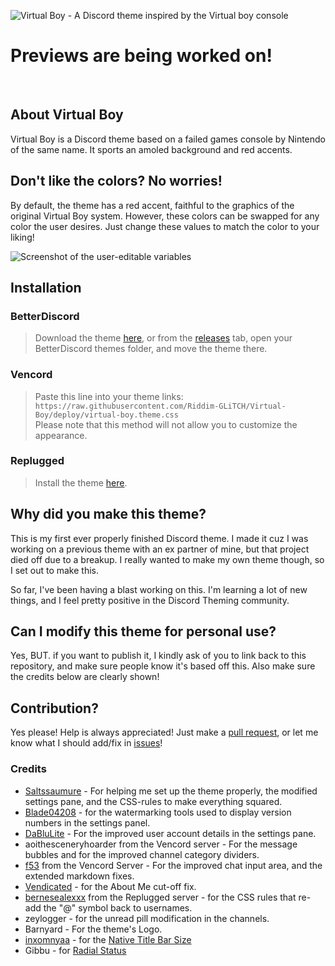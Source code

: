 [banner]:       https://raw.githubusercontent.com/Riddim-GLiTCH/Virtual-Boy/main/src/assets/vbsplash.png
[preview-img]:  https://github.com/Riddim-GLiTCH/Virtual-Boy/assets/87764384/f7b54549-de65-43fe-806c-22a7967126ec
[edit-img]:     https://github.com/Riddim-GLiTCH/Virtual-Boy/assets/87764384/5a6e4954-378a-4c7f-be3e-de4ad25b20dc

[pulls]:    https://github.com/Riddim-GLiTCH/Virtual-Boy/pulls
[issues]:   https://github.com/Riddim-GLiTCH/Virtual-Boy/issues
[releases]: https://github.com/Riddim-GLiTCH/Virtual-Boy/releases/latest
[download]: https://github.com/Riddim-GLiTCH/Virtual-Boy/releases/latest/download/virtual-boy.theme.css
[replugged]:    https://replugged.dev/install?identifier=Riddim-GLiTCH/Virtual-Boy&source=github

![Virtual Boy - A Discord theme inspired by the Virtual boy console][banner]
<br><h1>Previews are being worked on!</h1></br>

## About Virtual Boy
Virtual Boy is a Discord theme based on a failed games console by Nintendo of the same name. It sports an amoled background and red accents.

## Don't like the colors? No worries!
By default, the theme has a red accent, faithful to the graphics of the original Virtual Boy system. However, these colors can be swapped for any color the user desires. Just change these values to match the color to your liking!

![Screenshot of the user-editable variables][edit-img]

## Installation

### BetterDiscord
> Download the theme [here][download], or from the [releases][releases] tab, open your BetterDiscord themes folder, and move the theme there.

### Vencord
> Paste this line into your theme links: `https://raw.githubusercontent.com/Riddim-GLiTCH/Virtual-Boy/deploy/virtual-boy.theme.css`<br>
> Please note that this method will not allow you to customize the appearance. <br>

### Replugged
> Install the theme [here][replugged].

## Why did you make this theme?
This is my first ever properly finished Discord theme. I made it cuz I was working on a previous theme with an ex partner of mine, but that project died off due to a breakup. I really wanted to make my own theme though, so I set out to make this.

So far, I've been having a blast working on this. I'm learning a lot of new things, and I feel pretty positive in the Discord Theming community.

## Can I modify this theme for personal use?
Yes, BUT. if you want to publish it, I kindly ask of you to link back to this repository, and make sure people know it's based off this. Also make sure the credits below are clearly shown!

## Contribution?
Yes please! Help is always appreciated! Just make a [pull request][pulls], or let me know what I should add/fix in [issues][issues]!

### Credits
- [Saltssaumure](https://github.com/Saltssaumure) - For helping me set up the theme properly, the modified settings pane, and the CSS-rules to make everything squared.
- [Blade04208](https://github.com/Blade04208) - for the watermarking tools used to display version numbers in the settings panel.
- [DaBluLite](https://github.com/DaBluLite) - For the improved user account details in the settings pane.
- aoithesceneryhoarder from the Vencord server - For the message bubbles and for the improved channel category dividers.
- [f53](https://f53.dev/) from the Vencord Server - For the improved chat input area, and the extended markdown fixes.
- [Vendicated](https://github.com/Vendicated) - for the About Me cut-off fix.
- [bernesealexxx](https://bernesealexxx.carrd.co/) from the Replugged server - for the CSS rules that re-add the "@" symbol back to usernames.
- zeylogger - for the unread pill modification in the channels.
- Barnyard - For the theme's Logo.
- [inxomnyaa](https://github.com/inxomnyaa) - for the [Native Title Bar Size](https://github.com/inxomnyaa/DiscordNativeTitlebarSize)
- Gibbu - for [Radial Status](https://github.com/DiscordStyles/RadialStatus)